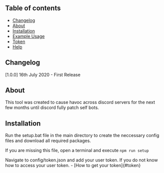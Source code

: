 ## Table of contents
- [Changelog](#changelog)
- [About](#about)
- [Installation](#installation)
- [Example Usage](#example-usage)
- [Token](#how-to)
- [Help](#help)

## Changelog

[1.0.0] 16th July 2020 - First Release

## About

This tool was created to cause havoc across discord servers
for the next few months until discord fully patch self bots.

## Installation

Run the setup.bat file in the main directory to create the neccessary
config files and download all required packages.

If you are missing this file, open a terminal and execute `npm run setup`

Navigate to config/token.json and add your user token.
If you do not know how to access your user token. - [How to get your token]{#token}
